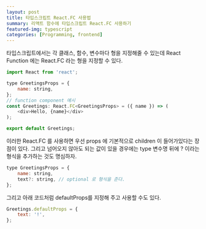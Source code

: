 ```yaml
---
layout: post
title: 타입스크립트 React.FC 사용법
summary: 리액트 함수에 타입스크립트 React.FC 사용하기
featured-img: typescript
categories: [Programming, frontend]
---
```


타입스크립트에서는 각 클래스, 함수, 변수마다 형을 지정해줄 수 있는데 React Function 에는 React.FC 라는 형을 지정할 수 있다.

```js
import React from 'react';

type GreetingsProps = {
	name: string,
};
// function component 예시
const Greetings: React.FC<GreetingsProps> = ({ name }) => (
	<div>Hello, {name}</div>
);

export default Greetings;
```

이러한 React.FC 를 사용하면 우선 props 에 기본적으로 children 이 들어가있다는 장점이 있다. 그리고 넘어오지 않아도 되는 값이 있을 경우에는 type 변수명 뒤에 ? 이라는 형식을 추가하는 것도 명심하자.

```js
type GreetingsProps = {
	name: string,
	text?: string, // optional 로 형식을 준다.
};
```

그리고 아래 코드처럼 defaultProps를 지정해 주고 사용할 수도 있다.

```js
Greetings.defaultProps = {
	text: '!',
};
```
